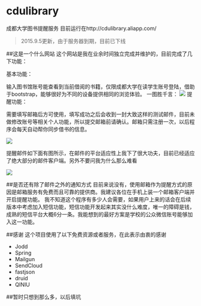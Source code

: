 # cdulibrary
成都大学图书提醒服务
目前运行在http://cdulibrary.aliapp.com/
>2015.9.5更新，由于服务器到期，目前已下线

##这是一个什么网站
这个网站是我在业余时间独立完成并维护的，目前完成了几下功能：

基本功能：

输入图书馆账号能查看到当前借阅的书籍，仅限成都大学在读学生账号登陆，借助于bootstrap，能够很好为不同的设备提供相同的浏览体验。
一图胜千言：
![](http://7xawrk.com1.z0.glb.clouddn.com/CDUlibrary_01.png)
提醒功能：

需要填写邮箱后方可使用，填写成功之后会收到一封大致这样的测试邮件，目前未做修改账号等相关个人功能，所以提交邮箱前请确认。邮箱只需注册一次，以后程序会每天自动帮你同步借书的信息。
 
![](http://7xawrk.com1.z0.glb.clouddn.com/CDUlibrary_mail1.png)

提醒邮件如下面有图所示，在邮件的平台适应性上我下了很大功夫，目前已经适应了绝大部分的邮件客户端。另外不要问我为什么那么难看


![](http://7xawrk.com1.z0.glb.clouddn.com/CDUlibrary_mail2.png)

##是否还有除了邮件之外的通知方式
目前来说没有，使用邮箱作为提醒方式的原因是邮箱服务有免费而且可靠的提供商。我建议各位在手机上装一个邮箱客户端并开启提醒功能。
我不知道这个程序有多少人会需要，如果用户上来的话会在后续版本中考虑加入短信功能，短信功能开发起来其实没什么难度，唯一的障碍是钱，成熟的短信平台大概6分一条。我能想到的最好方案是学校的公众微信账号能够加入这一功能。

##感谢
这个项目使用了以下免费资源或者服务，在此表示由衷的感谢
 - Jodd
 - Spring
 - Mailgun
 - SendCloud
 - fastjson
 - druid
 - QINIU

##暂时只想到那么多，以后填坑
